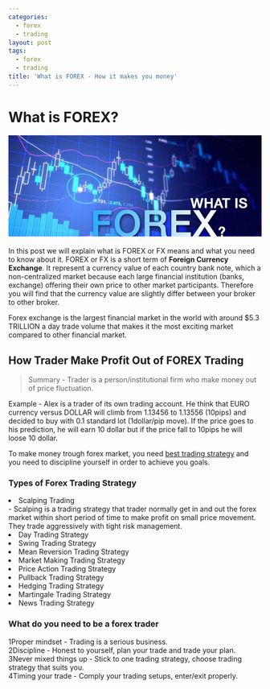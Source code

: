 ```yaml
---
categories:
  - forex
  - trading
layout: post
tags:
  - forex
  - trading
title: 'What is FOREX - How it makes you money'
---
```

# What is FOREX?

<div align="center">
<img alt="What is FOREX" src="/static/img/general-image/what-is-forex.jpg" title="What is FOREX" >
</div>

<br>
In this post we will explain what is <span class="label label-info">FOREX</span> or FX means and what you need to know about it. FOREX or FX is a short term of <b>Foreign Currency Exchange</b>. It represent a currency value of each country bank note, which a non-centralized market because each large financial institution (banks, exchange)  offering their own price to other market participants. Therefore you will find that the currency value are slightly differ between your broker to other broker.

Forex exchange is the largest financial market in the world with around $5.3 TRILLION a day trade volume that makes it the most exciting market compared to other financial market.


## How Trader Make Profit Out of FOREX Trading

> Summary - Trader is a person/institutional firm who make money out of price fluctuation.

Example - Alex is a trader of its own trading account. He think that EURO currency versus DOLLAR will climb from 1.13456 to 1.13556 (10pips) and decided to buy with 0.1 standard lot (1dollar/pip move). If the price goes to his prediction, he will earn 10 dollar but if the price fall to 10pips he will loose 10 dollar.

To make money trough forex market, you need <a href="http://www.gravtrade.com/how-to-be-a-professional-trader-guide">best trading strategy</a> and you need to discipline yourself in order to achieve you goals.

### Types of Forex Trading Strategy
<li>Scalping Trading</li>
  - Scalping is a trading strategy that trader normally get in and out the forex market within short period of time to make profit on small price movement. They trade aggressively with tight risk management.
<li>Day Trading Strategy</li>
<li>Swing Trading Strategy</li>
<li>Mean Reversion Trading Strategy</li>
<li>Market Making Trading Strategy</li>
<li>Price Action Trading Strategy</li>
<li>Pullback Trading Strategy</li>
<li>Hedging Trading Strategy</li>
<li>Martingale Trading Strategy</li>
<li>News Trading Strategy</li>

### What do you need to be a forex trader
<span class="badge badge-info">1</span>Proper mindset - Trading is a serious business.
<br><span class="badge badge-info">2</span>Discipline - Honest to yourself, plan your trade and trade your plan.
<br><span class="badge badge-info">3</span>Never mixed things up - Stick to one trading strategy, choose trading strategy that suits you.
<br><span class="badge badge-info">4</span>Timing your trade - Comply your trading setups, enter/exit properly.
